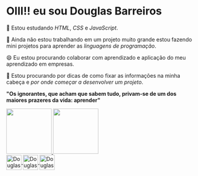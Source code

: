 # OIII!! eu sou Douglas Barreiros


📘 Estou estudando _HTML_, _CSS_ e _JavaScript_.

🚜 Ainda não estou trabalhando em um projeto muito grande 
estou fazendo mini projetos para aprender as _linguagens de programação_.

😄 Eu estou procurando colaborar com aprendizado e aplicação do meu aprendizado 
em empresas.

🤔 Estou procurando por dicas de como fixar as informações na minha cabeça e 
_por onde começar a desenvolver um projeto_.

**"Os ignorantes, que acham que sabem tudo, privam-se de um dos maiores prazeres da vida: aprender"**



  <a href="https://github.com/douglasbarreiros701">
  <img height="120em" src="https://github-readme-stats.vercel.app/api?username=douglasbarreiros701&show_icons=true&theme=dark&include_all_commits=true&count_private=true"/>
  <img height="120em" src="https://github-readme-stats.vercel.app/api/top-langs/?username=douglasbarreiros701&layout=compact&langs_count=7&theme=dark"/>

    
  
  <div>
  <img align="center" alt="Douglas-HTML" widht="30px" height="40px" src="https://cdn.jsdelivr.net/gh/devicons/devicon/icons/html5/html5-original.svg" />
  <img align="center" alt="Douglas-CSS" widht="30px" height="40px" src="https://cdn.jsdelivr.net/gh/devicons/devicon/icons/css3/css3-original.svg" />
  <img align="center" alt="Douglas-JS" widht="30px" height="40px"  src="https://cdn.jsdelivr.net/gh/devicons/devicon/icons/javascript/javascript-original.svg" />
    </div>
  
